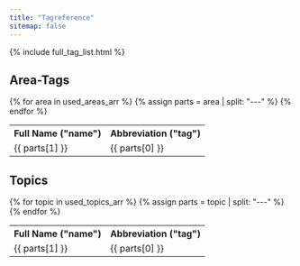 ```yaml
---
title: "Tagreference"
sitemap: false
---
```

<!-- Listing all of the site's tags. IDs are automatically generated for all tag names but are still listed -->
<div>
    {% include full_tag_list.html %}
    <h2 class="title is-5">Area-Tags</h2>
    <table class="table is-bordered is-striped">
        <th>Full Name ("name")</th><th>Abbreviation ("tag")</th>
        {% for area in used_areas_arr %}
            {% assign parts = area | split: "---" %}
            <tr>
                <td>{{ parts[1] }}</td>
                <td>{{ parts[0] }}</td>
            </tr>
        {% endfor %}
    </table>
    <h2 class="title is-5">Topics</h2>
    <table class="table is-bordered is-striped">
        <th>Full Name ("name")</th><th>Abbreviation ("tag")</th>
        {% for topic in used_topics_arr %}
            {% assign parts = topic | split: "---" %}
            <tr>
                <td>{{ parts[1] }}</td>
                <td>{{ parts[0] }}</td>
            </tr>
        {% endfor %}
    </table>
</div>